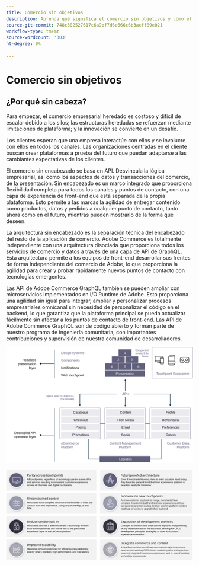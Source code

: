 ```yaml
---
title: Comercio sin objetivos
description: Aprenda qué significa el comercio sin objetivos y cómo el comercio de Adobe admite arquitecturas sin objetivos.
source-git-commit: 748c302527617c6a9bf7d6e666c6b3acff89e021
workflow-type: tm+mt
source-wordcount: '303'
ht-degree: 0%

---
```



# Comercio sin objetivos

## ¿Por qué sin cabeza?

Para empezar, el comercio empresarial heredado es costoso y difícil de escalar debido a los silos; las estructuras heredadas se refuerzan mediante limitaciones de plataforma; y la innovación se convierte en un desafío.

Los clientes esperan que una empresa interactúe con ellos y se involucre con ellos en todos los canales. Las organizaciones centradas en el cliente buscan crear plataformas a prueba del futuro que puedan adaptarse a las cambiantes expectativas de los clientes.

El comercio sin encabezado se basa en API. Desvincula la lógica empresarial, así como los aspectos de datos y transacciones del comercio, de la presentación. Sin encabezado es un marco integrado que proporciona flexibilidad completa para todos los canales y puntos de contacto, con una capa de experiencia de front-end que está separada de la propia plataforma. Esto permite a las marcas la agilidad de entregar contenido como productos, datos y pedidos a cualquier punto de contacto, tanto ahora como en el futuro, mientras pueden mostrarlo de la forma que deseen.

La arquitectura sin encabezado es la separación técnica del encabezado del resto de la aplicación de comercio. Adobe Commerce es totalmente independiente con una arquitectura disociada que proporciona todos los servicios de comercio y datos a través de una capa de API de GraphQL. Esta arquitectura permite a los equipos de front-end desarrollar sus frentes de forma independiente del comercio de Adobe, lo que proporciona la agilidad para crear y probar rápidamente nuevos puntos de contacto con tecnologías emergentes.

Las API de Adobe Commerce GraphQL también se pueden ampliar con microservicios implementados en I/O Runtime de Adobe. Esto proporciona una agilidad sin igual para integrar, ampliar y personalizar procesos empresariales omnicanal sin necesidad de personalizar el código en el backend, lo que garantiza que la plataforma principal se pueda actualizar fácilmente sin afectar a los puntos de contacto de front-end. Las API de Adobe Commerce GraphQL son de código abierto y forman parte de nuestro programa de ingeniería comunitaria, con importantes contribuciones y supervisión de nuestra comunidad de desarrolladores.

![Diagrama de arquitectura de comercio sin encabezado](../../../assets/playbooks/headless-diagram.svg)

![Ventajas del diagrama de arquitectura de comercio sin objetivos](../../../assets/playbooks/headless-benefits.svg)
